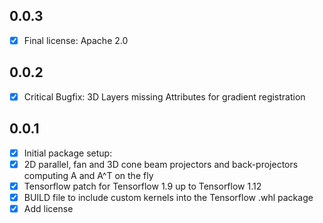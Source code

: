 ## 0.0.3
* [x]   Final license: Apache 2.0

## 0.0.2
* [x]   Critical Bugfix: 3D Layers missing Attributes for gradient registration

## 0.0.1

* [x]  Initial package setup:
* [x]  2D parallel, fan and 3D cone beam projectors and back-projectors computing A and A^T on the fly
* [x]  Tensorflow patch for Tensorflow 1.9 up to Tensorflow 1.12
* [x]  BUILD file to include custom kernels into the Tensorflow .whl package
* [x]  Add license
